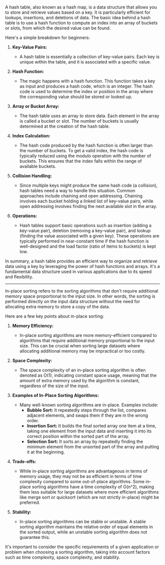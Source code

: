 A hash table, also known as a hash map, is a data structure that allows you to store and retrieve values based on a key. It is particularly efficient for lookups, insertions, and deletions of data. The basic idea behind a hash table is to use a hash function to compute an index into an array of buckets or slots, from which the desired value can be found.

Here's a simple breakdown for beginners:

1. **Key-Value Pairs:**
   - A hash table is essentially a collection of key-value pairs. Each key is unique within the table, and it is associated with a specific value.
  
2. **Hash Function:**
   - The magic happens with a hash function. This function takes a key as input and produces a hash code, which is an integer. The hash code is used to determine the index or position in the array where the corresponding value should be stored or looked up.

3. **Array or Bucket Array:**
   - The hash table uses an array to store data. Each element in the array is called a bucket or slot. The number of buckets is usually determined at the creation of the hash table.

4. **Index Calculation:**
   - The hash code produced by the hash function is often larger than the number of buckets. To get a valid index, the hash code is typically reduced using the modulo operation with the number of buckets. This ensures that the index falls within the range of available buckets.

5. **Collision Handling:**
   - Since multiple keys might produce the same hash code (a collision), hash tables need a way to handle this situation. Common approaches include chaining and open addressing. Chaining involves each bucket holding a linked list of key-value pairs, while open addressing involves finding the next available slot in the array.

6. **Operations:**
   - Hash tables support basic operations such as insertion (adding a key-value pair), deletion (removing a key-value pair), and lookup (finding the value associated with a given key). These operations are typically performed in near-constant time if the hash function is well-designed and the load factor (ratio of items to buckets) is kept low.

In summary, a hash table provides an efficient way to organize and retrieve data using a key by leveraging the power of hash functions and arrays. It's a fundamental data structure used in various applications due to its speed and flexibility.


---
In-place sorting refers to the sorting algorithms that don't require additional memory space proportional to the input size. In other words, the sorting is performed directly on the input data structure without the need for allocating extra memory to store a copy of the data.

Here are a few key points about in-place sorting:

1. **Memory Efficiency:**
   - In-place sorting algorithms are more memory-efficient compared to algorithms that require additional memory proportional to the input size. This can be crucial when sorting large datasets where allocating additional memory may be impractical or too costly.

2. **Space Complexity:**
   - The space complexity of an in-place sorting algorithm is often denoted as O(1), indicating constant space usage, meaning that the amount of extra memory used by the algorithm is constant, regardless of the size of the input.

3. **Examples of In-Place Sorting Algorithms:**
   - Many well-known sorting algorithms are in-place. Examples include:
     - **Bubble Sort:** It repeatedly steps through the list, compares adjacent elements, and swaps them if they are in the wrong order.
     - **Insertion Sort:** It builds the final sorted array one item at a time, taking one element from the input data and inserting it into its correct position within the sorted part of the array.
     - **Selection Sort:** It sorts an array by repeatedly finding the minimum element from the unsorted part of the array and putting it at the beginning.

4. **Trade-offs:**
   - While in-place sorting algorithms are advantageous in terms of memory usage, they may not be as efficient in terms of time complexity compared to some out-of-place algorithms. Some in-place sorting algorithms have a time complexity of O(n^2), making them less suitable for large datasets where more efficient algorithms like merge sort or quicksort (which are not strictly in-place) might be preferred.

5. **Stability:**
   - In-place sorting algorithms can be stable or unstable. A stable sorting algorithm maintains the relative order of equal elements in the sorted output, while an unstable sorting algorithm does not guarantee this.

It's important to consider the specific requirements of a given application or problem when choosing a sorting algorithm, taking into account factors such as time complexity, space complexity, and stability.